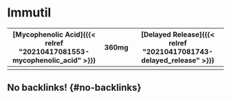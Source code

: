 # Immutil


| [Mycophenolic Acid]({{< relref "20210417081553-mycophenolic_acid" >}}) | 360mg | [Delayed Release]({{< relref "20210417081743-delayed_release" >}}) |
|------------------------------------------------------------------------|-------|--------------------------------------------------------------------|
|                                                                        |       |                                                                    |


## No backlinks! {#no-backlinks}
